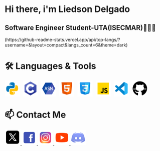 <h1>Hi there, i'm Liedson Delgado</h1>
        <h2>Software Engineer Student-UTA(ISECMAR)👨🏽‍💻</h2>
        (https://github-readme-stats.vercel.app/api/top-langs/?username=</liedson__delgado>&layout=compact&langs_count=6&theme=dark)
        <h1>🛠️ Languages & Tools</h1>
        <div style="display: flex; gap: 10px;">
            <img src="img/icons8-python-48.png">
            <img src="img/icons8-c-48.png">
            <img src="img/icons8-assembly-48.png">
            <img src="img/icons8-html-48.png">
            <img src="img/icons8-css-48.png">
            <img src="img/icons8-js-48.png">
            <img src="img/icons8-vs-code-48.png">
            <img src="img/icons8-github-50.png">
        </div>
        <h1>📫 Contact Me</h1>
            <a href="https://x.com/Liedson_Delgado"> <img src="img/icons8-x-50.png"> </a>
            <a href="https://www.facebook.com/liedson.delgado.vrs"> <img src="img/icons8-facebook-48.png"> </a>
            <a href="https://www.instagram.com/liedson._.delgado/"> <img src="img/icons8-instagram-48.png"> </a>
            <a href="https://www.youtube.com/@ghost_spectrumX31"> <img src="img/icons8-youtube-48.png"> </a>
            <a href="https://discord.com/channels/1243267265542225970/1243267265542225975"> <img src="img/icons8-discord-48.png"> </a>
